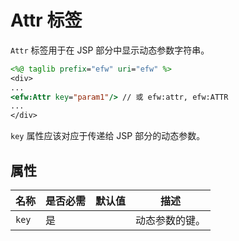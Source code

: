 # Attr 标签

`Attr` 标签用于在 JSP 部分中显示动态参数字符串。

```jsp
<%@ taglib prefix="efw" uri="efw" %>
<div>
...
<efw:Attr key="param1"/> // 或 efw:attr, efw:ATTR
...
</div>
```

`key` 属性应该对应于传递给 JSP 部分的动态参数。

## 属性

| 名称 | 是否必需 | 默认值 | 描述 |
|---|---|---|---|
| `key` | 是 |  | 动态参数的键。 |
